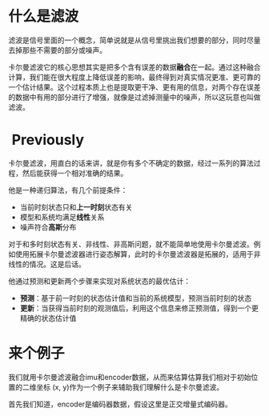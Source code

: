 # 什么是滤波

滤波是信号里面的一个概念，简单说就是从信号里挑出我们想要的部分，同时尽量去掉那些不需要的部分或噪声。

卡尔曼滤波它的核心思想其实是把多个含有误差的数据​**​融合​**​在一起。通过这种融合计算，我们能在很大程度上降低误差的影响，最终得到对真实情况更准、更可靠的一个估计结果。这个过程本质上也是提取更干净、更有用的信息，对两个存在误差的数据中有用的部分进行了增强，就像是过滤掉测量中的噪声，所以这玩意也叫做滤波。

#  Previously

卡尔曼滤波，用直白的话来讲，就是你有多个不确定的数据，经过一系列的算法过程，然后能获得一个相对准确的结果。

他是一种递归算法，有几个前提条件：

- 当前时刻状态只和**上一时刻**状态有关
- 模型和系统均满足**线性**关系
- 噪声符合**高斯**分布

对于和多时刻状态有关、非线性、非高斯问题，就不能简单地使用卡尔曼滤波。例如使用拓展卡尔曼滤波器进行姿态解算，此时的卡尔曼滤波器是拓展的，适用于非线性的情况。这是后话。

他通过预测和更新两个步骤来实现对系统状态的最优估计：

- **预测**：基于前一时刻的状态估计值和当前的系统模型，预测当前时刻的状态
- **更新**：当获得当前时刻的观测值后，利用这个信息来修正预测值，得到一个更精确的状态估计值

# 来个例子

我们就用卡尔曼滤波融合imu和encoder数据，从而来估算估算我们相对于初始位置的二维坐标 (x, y)作为一个例子来辅助我们理解什么是卡尔曼滤波​。

首先我们知道，encoder是编码器数据，假设这里是正交增量式编码器。
